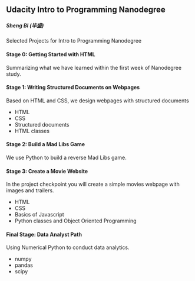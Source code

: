 ## Udacity Intro to Programming Nanodegree
##### Sheng BI (毕盛)

Selected Projects for Intro to Programming Nanodegree

#### Stage 0: Getting Started with HTML

Summarizing what we have learned within the first week of Nanodegree study.

#### Stage 1: Writing Structured Documents on Webpages

Based on HTML and CSS, we design webpages with structured documents

- HTML
- CSS
- Structured documents
- HTML classes

#### Stage 2: Build a Mad Libs Game

We use Python to build a reverse Mad Libs game.

#### Stage 3: Create a Movie Website

In the project checkpoint you will create a simple movies webpage with images and trailers.

- HTML
- CSS
- Basics of Javascript
- Python classes and Object Oriented Programming

#### Final Stage: Data Analyst Path

Using Numerical Python to conduct data analytics.

- numpy
- pandas
- scipy
